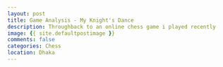 ```yaml
---
layout: post
title: Game Analysis - My Knight's Dance 
description: Throughback to an online chess game i played recently 
image: {{ site.defaultpostimage }} 
comments: false
categories: Chess
location: Dhaka 
---
```


